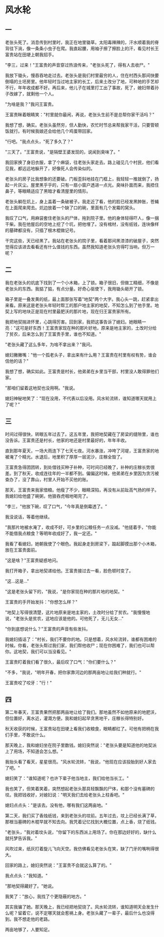 # 风水轮

## 一

老张头死了。消息传到村里时，我正在地里锄草。太阳毒辣辣的，汗水顺着我的脊背往下淌，像一条条小虫子在爬。我直起腰，用袖子擦了擦脸上的汗，看见村长王富贵站在田埂上朝我招手。

"李三，过来！"王富贵的声音穿过热浪传来，"老张头死了，得有人去收尸。"

我放下锄头，慢吞吞地走过去。老张头是我们村里最穷的人，住在村西头那间快要倒塌的土坯房里。他年轻时当过地主家的长工，后来土改分了地，可种地的手艺却不行，年年收成都不好。再后来，他儿子在城里打工出了事故，死了，媳妇带着孙子改嫁了，就剩他一个人。

"为啥是我？"我问王富贵。

王富贵眯着眼睛笑："村里就你最闲，再说，老张头生前不是总帮你家干活吗？"

我想了想，确实。老张头虽然穷，但人勤快，农忙时节总来帮我家干活，只要管顿饭就行。有时候我娘还会给他几个鸡蛋带回家。

"行吧。"我点点头，"死了多久了？"

"三天了。"王富贵说，"是隔壁王婆发现的，说闻到臭味了。"

我回家换了身旧衣服，拿了个麻袋，往老张头家走去。路上碰见几个村民，他们看见我，都远远地躲开了，好像死人会传染似的。

老张头的房子比我想象的还要破。门板歪斜地挂在门框上，我轻轻一推就倒了，扬起一片灰尘。屋里黑乎乎的，只有一扇小窗户透进一点光。臭味扑面而来，我捂住鼻子，等眼睛适应了黑暗才看清屋里的情形。

老张头躺在炕上，身上盖着一条破被子。我走近了看，他的脸已经发黑肿胀，苍蝇在上面爬来爬去。炕边放着一个缺了口的碗，里面有几个发霉的窝头。

我叹了口气，用麻袋套住老张头的尸体，拖到院子里。他的身体轻得吓人，像一捆干柴。我在他屋后的空地上挖了个坑，把他埋了。没有棺材，没有纸钱，连块像样的墓碑都没有，只插了根木棍做记号。

干完这些，天已经黑了。我站在老张头的院子里，看着那间黑漆漆的破屋子，突然觉得应该进去看看还有什么值钱的东西。虽然我知道老张头穷得叮当响，但万一呢？

## 二

我在老张头的炕底下找到了一个小木箱，上了锁。箱子很旧，但做工精细，不像是老张头的东西。我掂了掂，有点分量。好奇心驱使下，我用锄头砸开了锁。

箱子里是一叠发黄的纸，最上面那张写着"地契"两个大字。我心头一跳，赶紧拿出来看。原来这是老张头年轻时帮工的那户地主家的地契，不知怎么到了他手里。地契上写的地块正是现在村里最肥沃的那片地，现在归王富贵家所有。

我把地契揣进怀里，心跳得厉害。回到家，我把这事告诉了媳妇。她眼睛一亮："这可是好东西！王富贵家现在种的那片好地，原来是地主家的，土改时分给了贫农，后来怎么到了王富贵手里，谁也不知道。"

"老张头藏了这么多年，为啥不拿出来？"我问。

媳妇撇撇嘴："他一个孤老头子，拿出来有什么用？王富贵在村里有权有势，谁会信他的话？"

我想了想，确实如此。王富贵是村长，他弟弟在乡里当干部，村里没人敢得罪他们家。

"那咱们留着这地契也没用啊。"我说。

媳妇神秘地笑了："现在没用，不代表以后没用。风水轮流转，谁知道哪天就用上了呢？"

## 三

时间过得很快，转眼五年过去了。这五年里，我把地契藏在了房梁的缝隙里，谁也没告诉。王富贵还是村长，他家的地还是村里最好的，年年丰收。

直到那年夏天，一场大雨连下了七天七夜。河水暴涨，冲垮了河堤，王富贵家的地被淹了个精光。水退后，地里积了厚厚一层泥沙，庄稼全毁了。

王富贵急得团团转，到处借钱买种子补种，可时间已经晚了，补种的庄稼长势很差。到了秋天，收成连往年的一半都不到。偏偏这时候，他弟弟在乡里因为贪污被查办了，没了靠山，村里人开始不买他的账。

那天，王富贵来我家借粮。他瘦了不少，眼睛深陷，再没有从前趾高气扬的样子。我媳妇给他盛了碗粥，他狼吞虎咽地喝完了。

"李三，"他放下碗，叹了口气，"今年真是倒霉透了。"

我没说话，等着他继续。

"我那片地被水淹了，收成不好，可乡里的公粮任务一点没减。"他搓着手，"你能不能借我点粮食？等明年收成好了，我一定还。"

我看了看媳妇，她朝我使了个眼色。我起身走到房梁下，踮起脚摸出那个小木箱，放在王富贵面前。

"这是啥？"王富贵疑惑地问。

我打开箱子，拿出地契递给他。王富贵接过去一看，脸色顿时变了。

"这...这是..."

"这是老张头留下的，"我说，"是你家现在种的那片地的地契。"

王富贵的手开始发抖："你想怎么样？"

"地契上写得很清楚，这片地原来是地主家的，土改时分给了贫农。"我慢慢地说，"老张头是贫农，这地应该是他的。可他死了，无儿无女..."

"你到底想说什么？"王富贵的声音有些发抖。

我媳妇插话了："村长，我们不要你的地。只是想着，风水轮流转，谁都有困难的时候。你看，老张头帮过我们家，我们帮他收尸；现在你困难了，我们也可以帮你。这地契，我们可以当没看见。"

王富贵盯着我们看了很久，最后叹了口气："你们要什么？"

"不多，"我说，"明年开春，把你家靠河边的那两亩地让给我们种就行。"

王富贵咬了咬牙："行！"

## 四

第二年春天，王富贵果然把那两亩地让给了我们。那地虽然不如他原来的地肥沃，但位置好，离水近，灌溉方便。我和媳妇起早贪黑地干，庄稼长得特别好。

秋天收获的时候，王富贵站在田埂上看我们收粮食，眼睛都红了。可他有把柄在我们手里，不敢说什么。

那天晚上，我和媳妇坐在院子里数钱。媳妇突然说："老张头要是知道他的地契派上了用场，不知道会怎么想。"

我抬头看了看天，星星很亮。"风水轮流转，"我说，"他现在应该投胎到好人家去了吧。"

媳妇笑了："谁知道呢？也许下辈子他当地主，我们给他当长工。"

我也笑了，但笑着笑着，突然想起老张头那具轻飘飘的尸体，和那个没有墓碑的坟。我把钱收好，对媳妇说："明天我们去给老张头上柱香吧。"

媳妇点点头："是该去。没有他，哪有我们这两亩地。"

第二天，我们买了香烛纸钱，来到老张头的坟前。五年过去，坟上已经长满了草，那根当墓碑的木棍早就不知去向。我凭着记忆找到大概位置，点上香，烧了纸钱。

"老张头，"我对着坟头说，"你留下的东西派上用场了。你在那边好好的，缺什么就托梦告诉我。"

风吹过来，纸灰打着旋儿飞向天空。我仿佛看见老张头在笑，缺了门牙的嘴咧得很大。

回家的路上，媳妇突然说："王富贵不会就这么算了的。"

我点点头："我知道。"

"那地契得藏好了。"她说。

我笑了："放心，我找了个更隐蔽的地方。"

其实我骗了她。那天晚上，我已经把地契烧了。风水轮流转，谁知道明天会发生什么呢？留着它，说不定哪天就会惹祸上身。老张头藏了一辈子，最后什么也没得到。我不想走他的老路。

两亩地够了，人要知足。